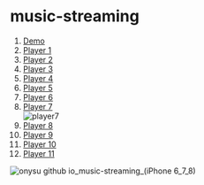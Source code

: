 # music-streaming

<ol>
  <li><a href="https://onysu.github.io/music-streaming/">Demo</a></li>
  <li><a href="https://onysu.github.io/music-streaming/player4/index.html">Player 1</a></li>
  <li><a href="https://onysu.github.io/music-streaming/player5/index.html">Player 2</a></li>
  <li><a href="https://onysu.github.io/music-streaming/player6/index.html">Player 3</a></li>
  <li><a href="https://onysu.github.io/music-streaming/player7/index.html">Player 4</a></li>
  <li><a href="https://onysu.github.io/music-streaming/player8/index.html">Player 5</a></li>
  <li><a href="https://onysu.github.io/music-streaming/player9/index.html">Player 6</a></li>
  <li><a href="https://onysu.github.io/music-streaming/player10/index.html">Player 7</a></li>
  <img
  src="![127 0 0 1_5501_player7_1 html(iPhone 6_7_8)](https://user-images.githubusercontent.com/14862922/106559585-2eb3e100-6558-11eb-9d01-3c6b5657eec9.png)"
  alt="player7">
  <li><a href="https://onysu.github.io/music-streaming/player11/index.html">Player 8</a></li>
  <li><a href="https://onysu.github.io/music-streaming/player12/index.html">Player 9</a></li>
  <li><a href="https://onysu.github.io/music-streaming/player13/index.html">Player 10</a></li>
  <li><a href="https://onysu.github.io/music-streaming/player14/index.html">Player 11</a></li>
</ol>

![onysu github io_music-streaming_(iPhone 6_7_8)](https://user-images.githubusercontent.com/14862922/106160766-c2805880-61b8-11eb-8b58-9923292bde8a.png)
